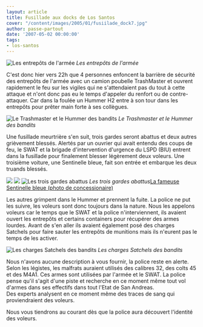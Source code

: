 ```yaml
---
layout: article
title: Fusillade aux docks de Los Santos
cover: "/content/images/2005/01/fusiilade_dock7.jpg"
author: passe-partout
date: '2007-05-02 00:00:00'
tags:
- los-santos
---
```


![Les entrepôts de l'armée](/content/images/2005/01/fusiilade_dock7.jpg)
_Les entrepôts de l'armée_

C'est donc hier vers 22h que 4 personnes enfoncent la barrière de sécurité des entrepôts de l'armée avec un camion poubelle TrashMaster et ouvrent rapidement le feu sur les vigiles qui ne s'attendaient pas du tout à cette attaque et n'ont donc pas eu le temps d'appeler du renfort ou de contre-attaquer. Car dans la foulée un Hummer H2 entre à son tour dans les entrepôts pour prêter main forte à ses collègues.

![Le Trashmaster et le Hummer des bandits](/content/images/2005/01/fusiilade_dock4.jpg)
_Le Trashmaster et le Hummer des bandits_

Une fusillade meurtrière s'en suit, trois gardes seront abattus et deux autres grièvement blessés. Alertés par un ouvrier qui avait entendu des coups de feu, le SWAT et la brigade d'intervention d'urgence du LSPD (BIU) entrent dans la fusillade pour finalement blesser légèrement deux voleurs. Une troisième voiture, une Sentinelle bleue, fait son entrée et embarque les deux truands blessés.

![](/content/images/2005/01/fusiilade_dock.jpg)
![](/content/images/2005/01/fusiilade_dock1.jpg)
![Les trois gardes abattus](/content/images/2005/01/fusiilade_dock2.jpg)
_Les trois gardes abattus_[La fameuse Sentinelle bleue (photo de concessionaire)](/content/images/2005/01/fusiilade_dock6.jpg)

Les autres grimpent dans le Hummer et prennent la fuite. La police ne put les suivre, les voleurs sont donc toujours dans la nature. Nous les appelons voleurs car le temps que le SWAT et la police n'interviennent, ils avaient ouvert les entrepôts et certains containers pour récupérer des armes lourdes. Avant de s'en aller ils avaient également posé des charges Satchels pour faire sauter les entrepôts de munitions mais ils n'eurent pas le temps de les activer.

![Les charges Satchels des bandits](/content/images/2005/01/fusiilade_dock5.jpg)
_Les charges Satchels des bandits_

Nous n'avons aucune description à vous fournir, la police reste en alerte. Selon les légistes, les malfrats auraient utilisés des calibres 32, des colts 45 et des M4A1. Ces armes sont utilisées par l'armée et le SWAT. La police pense qu'il s'agit d'une piste et recherche en ce moment même tout vol d'armes dans ses effectifs dans tout l'Etat de San Andreas.  
Des experts analysent en ce moment même des traces de sang qui proviendraient des voleurs.

Nous vous tiendrons au courant dès que la police aura découvert l'identité des voleurs.